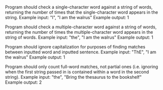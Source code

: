 Program should check a single-character word against a string of words, returning the number of times that the single-character word appears in the string.
    Example input: "I", "I am the walrus"
    Example output: 1


Program should check a multiple-character word against a string of words, returning the number of times the multiple-character word appears in the string of words.
    Example input: "the", "I am the walrus"
    Example output: 1


Program should ignore capitalization for purposes of finding matches between inputted word and inputted sentence.
    Example input: "ThE", "I am the walrus"
    Example output: 1


Program should only count full-word matches, not partial ones (i.e. ignoring when the first string passed in is contained within a word in the second string).
    Example input: "the", "Bring the thesaurus to the bookshelf"
    Example output: 2
